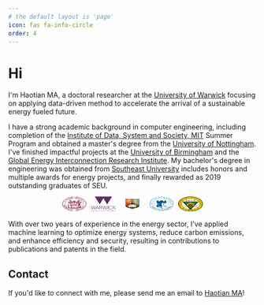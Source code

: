 ```yaml
---
# the default layout is 'page'
icon: fas fa-info-circle
order: 4
---
```


# Hi

I'm Haotian MA, a doctoral researcher at the [University of Warwick](https://warwick.ac.uk/) focusing on applying data-driven method to accelerate the arrival of a sustainable energy fueled future.

I have a strong academic background in computer engineering, including completion of the [Institute of Data, System and Society, MIT](https://idss.mit.edu/) Summer Program and obtained a master's degree from the [University of Nottingham](https://www.nottingham.ac.uk/engineering/). I've finished impactful projects at the [University of Birmingham](https://www.birmingham.ac.uk/index.aspx) and the [Global Energy Interconnection Research Institute](https://geiri.eu/). My bachelor's degree in engineering was obtained from [Southeast University](https://www.seu.edu.cn/english/) includes honors and multiple awards for energy projects, and finally rewarded as 2019 outstanding graduates of SEU. 

<div style="text-align: center; width: 100%;">
  <img src="/images/mit.webp" alt="MIT" style="width: 50px; height: 30px; margin-right: 1%;" />
  <img src="/images/UoW.png" alt="UoW" style="width: 50px; height: 30px; margin-right: 1%;" />
  <img src="/images/UoB.png" alt="UoB" style="width: 50px; height: 30px; margin-right: 1%;" />
  <img src="/images/UoN.png" alt="UoN" style="width: 50px; height: 30px; margin-right: 1%;" />
  <img src="/images/SEU.png" alt="SEU" style="width: 50px; height: 30px;" />
</div>

With over two years of experience in the energy sector, I've applied machine learning to optimize energy systems, reduce carbon emissions, and enhance efficiency and security, resulting in contributions to publications and patents in the field.

## Contact

If you'd like to connect with me, please send me an email to [Haotian MA](mailto:Haotian-ma@outlook.com)!
